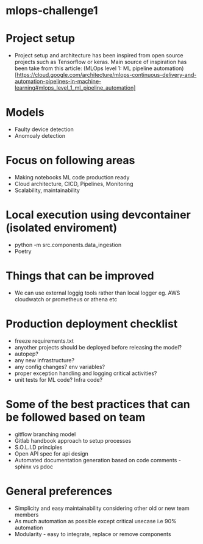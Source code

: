 # mlops-challenge1

# Project setup
- Project setup and architecture has been inspired from open source projects such as Tensorflow or keras. Main source of inspiration has been take from this article: (MLOps level 1: ML pipeline automation) [https://cloud.google.com/architecture/mlops-continuous-delivery-and-automation-pipelines-in-machine-learning#mlops_level_1_ml_pipeline_automation]

# Models
- Faulty device detection 
- Anomoaly detection

# Focus on following areas
- Making notebooks ML code production ready
- Cloud architecture, CICD, Pipelines, Monitoring
- Scalability, maintainability

# Local execution using devcontainer (isolated enviroment)
- python -m src.components.data_ingestion
- Poetry

# Things that can be improved
- We can use external loggig tools rather than local logger eg. AWS cloudwatch or prometheus or athena etc


# Production deployment checklist
- freeze requirements.txt
- anyother projects should be deployed before releasing the model?
- autopep?
- any new infrastructure?
- any config changes? env variables?
- proper exception handling and logging critical activities?
- unit tests for ML code? Infra code?

# Some of the best practices that can be followed based on team
- gitflow branching model
- Gitlab handbook approach to setup processes
- S.O.L.I.D principles
- Open API spec for api design
- Automated documentation generation based on code comments - sphinx vs pdoc

# General preferences
- Simplicity and easy maintainability considering other old or new team members
- As much automation as possible except critical usecase i.e 90% automation
- Modularity - easy to integrate, replace or remove components